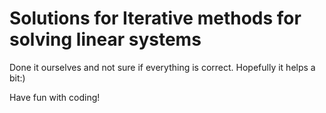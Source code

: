 # Solutions for Iterative methods for solving linear systems
Done it ourselves and not sure if everything is correct. Hopefully it helps a bit:) 

Have fun with coding!
